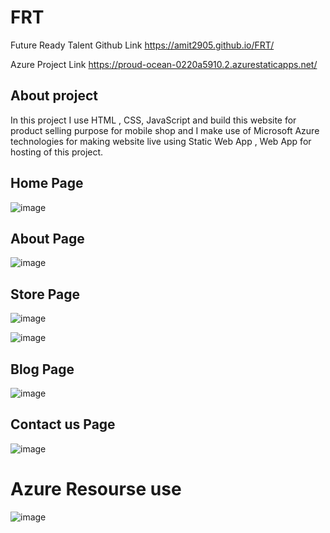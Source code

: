 # FRT
Future Ready Talent 
Github Link https://amit2905.github.io/FRT/

Azure Project Link https://proud-ocean-0220a5910.2.azurestaticapps.net/

## About project
  In this project I use HTML , CSS, JavaScript and build this website for product selling purpose for mobile shop and I make use of Microsoft Azure technologies for making website live using Static Web App , Web App for hosting of this project.
  
## Home Page
![image](https://user-images.githubusercontent.com/72159431/201179820-f2e3c6bb-3b53-4ea2-a377-ef6a0ea78a22.png)

## About Page
![image](https://user-images.githubusercontent.com/72159431/201179848-4deb97a0-9f0e-4a3c-b898-33d2d6d19f83.png)

## Store Page
![image](https://user-images.githubusercontent.com/72159431/201179886-d3583e31-2d8c-4155-a399-39c15a9798e9.png)

![image](https://user-images.githubusercontent.com/72159431/201179917-f709a9d6-790c-42e7-a373-8842d911f656.png)

## Blog Page
![image](https://user-images.githubusercontent.com/72159431/201180119-2739d6d4-a7db-4195-9199-f7815b684e9f.png)


## Contact us Page

![image](https://user-images.githubusercontent.com/72159431/201180185-141ecdc9-92db-436c-a4e5-2de0bc82db3c.png)

# Azure Resourse use 
![image](https://user-images.githubusercontent.com/72159431/201185000-d335dbcd-1e1a-492d-a823-97a655378827.png)
